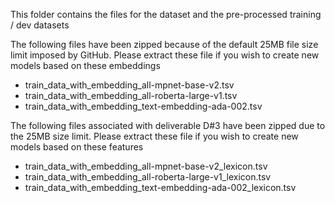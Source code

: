 This folder contains the files for the dataset and the pre-processed training / dev datasets

The following files have been zipped because of the default 25MB file size limit imposed by GitHub. Please extract these file if you wish to create new models based on these embeddings
- train_data_with_embedding_all-mpnet-base-v2.tsv
- train_data_with_embedding_all-roberta-large-v1.tsv
- train_data_with_embedding_text-embedding-ada-002.tsv

The following files associated with deliverable D#3 have been zipped due to the 25MB size limit. Please extract these file if you wish to create new models based on these features
- train_data_with_embedding_all-mpnet-base-v2_lexicon.tsv
- train_data_with_embedding_all-roberta-large-v1_lexicon.tsv
- train_data_with_embedding_text-embedding-ada-002_lexicon.tsv
